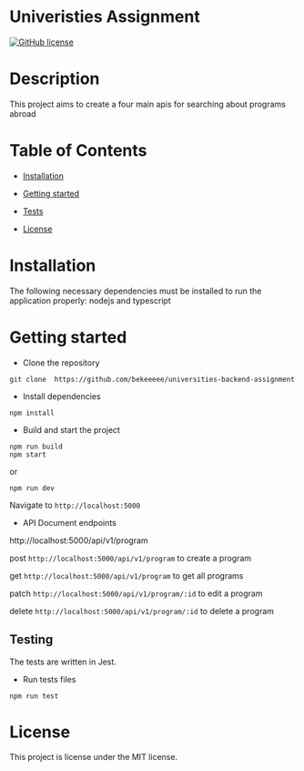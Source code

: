 # Univeristies Assignment

[![GitHub license](https://img.shields.io/badge/license-MIT-blue.svg)](https://github.com/bekeeeee/universities-backend-assignment)

# Description

This project aims to create a four main apis for searching about programs abroad

# Table of Contents

- [Installation](#installation)

- [Getting started](#gettinStarted)

- [Tests](#tests)

- [License](#license)

# Installation

The following necessary dependencies must be installed to run the application properly: nodejs and typescript

# Getting started

- Clone the repository

```
git clone  https://github.com/bekeeeee/universities-backend-assignment
```

- Install dependencies

```
npm install
```

- Build and start the project

```
npm run build
npm start
```

or

```
npm run dev
```

Navigate to `http://localhost:5000`

- API Document endpoints

http://localhost:5000/api/v1/program

post `http://localhost:5000/api/v1/program` to create a program

get `http://localhost:5000/api/v1/program` to get all programs

patch `http://localhost:5000/api/v1/program/:id` to edit a program

delete `http://localhost:5000/api/v1/program/:id` to delete a program

## Testing

The tests are written in Jest.

- Run tests files

```
npm run test

```

# License

This project is license under the MIT license.

